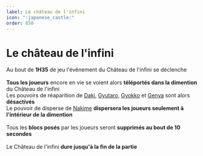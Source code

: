 ```yaml
---
label: Le château de l'infini
icon: ":japanese_castle:"
order: 850
---
```


# Le château de l'infini


Au bout de **1H35** de jeu l'événement du Château de l'infini se déclenche <br>
<br>
**Tous les joueurs** encore en vie se voient alors **téléportés dans la dimention** du Château de l'infini <br>
Les pouvoirs de réaparition de [Daki](../roles/demon/daki_gyutaro), [Gyutaro](../roles/demon/daki_gyutaro), [Gyokko](../roles/demon/gyokko) et [Genya](../roles/solo/genya) sont alors **désactivés** <br>
Le pouvoir de disperse de [Nakime](../roles/demon/nakime) **dispersera les joueurs seulement à l'intérieur de la dimention** <br>
<br>
Tous les **blocs posés** par les joueurs seront **supprimés au bout de 10 secondes** <br>
<br>
Le Château de l'infini **dure jusqu'à la fin de la partie**
